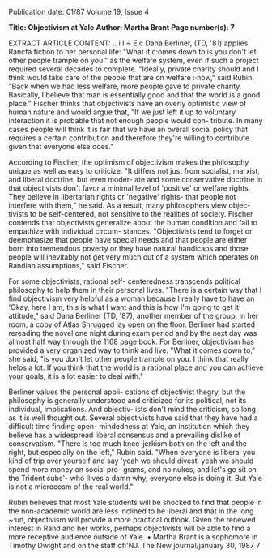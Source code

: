 Publication date: 01/87
Volume 19, Issue 4

**Title: Objectivism at Yale**
**Author: Martha Brant**
**Page number(s): 7**

EXTRACT ARTICLE CONTENT:
.. i 
I 
~ 
E 
c 
Dana Berliner, (TD, '81) applies Rancfa fiction to her personal life: "What it c:omes 
down to is you don't let other people trample on you." 
as the welfare system, even if such a 
project required several decades to 
complete. "Ideally, 
private charity 
should and I think would take care of 
the people that are on welfare :·now," 
said Rubin. "Back when we had less 
welfare, more people gave to private 
charity. Basically, I believe that man is 
essentially good and that the world is a 
good place." Fischer thinks 
that 
objectivists have an overly optimistic 
view of human nature and would 
argue that, "If we just left it up to 
voluntary interaction it is probable 
that not enough people would con-
tribute. In many cases people will 
think it is fair that we have an overall 
social policy that requires a certain 
contribution and therefore they're 
willing to 
contribute given that 
everyone else does." 

According to Fischer, the optimism 
of objectivism makes the philosophy 
unique as well as easy to criticize. "It 
differs not just from socialist, marxist, 
and liberal doctrine, but even moder-
ate and some conservative doctrine in 
that objectivists don't favor a minimal 
level of 'positive' or welfare rights. 
They believe in libertarian rights or 
'negative' rights- that people 
not 
interfere with them," he said. As a 
resuit, many philosophers view objec-
tivists to be self-centered, not sensitive 
to the realities of society. Fischer 
contends that objectivists generalize 
about the human condition and fail to 
empathize with individual circum-
stances. "Objectivists tend to forget or 
deemphasize that people have special 
needs and that people are either born 
into tremendous poverty or they have 
natural handicaps and those people 
will inevitably not get very much out of 
a system which operates on Randian 
assumptions," said Fischer. 

For some objectivists, rational self-
centeredness transcends political 
philosophy to help them in their 
personal lives. "There is a certain way 
that I find objectivism very helpful as a 
woman because I really have to have 
an 'Okay, here I am, this is what I 
want and this is how I'm going to get it' 
attitude," said Dana Berliner (TD, 
'87), another member of the group. In 
her room, a copy of Atlas Shrugged lay 
open on the floor. Berliner had started 
rereading the novel one night during 
exam period and by the next day was 
almost half way through the 1168 page 
book. For Berliner, objectivism has 
provided a very organized way to think 
and live. "What it comes down to," she 
said, "is you don't let other people 
trample on you. I think that really 
helps a lot. If you think that the world 
is a rational place and you can achieve 
your goals, it is a lot easier to deal 
with." 

Berliner values the personal appli-
cations of objectivist thegry, but the 
philosophy is generally understood and 
criticized for its 
political, not its 
individual, implications. And objectiv-
ists don't mind the criticism, so long as 
it 
is well thought out. 
Several 
objectivists have said that they have 
had a difficult time finding open-
mindedness at Yale, an institution 
which they believe has a widespread 
liberal consensus and a prevailing 
dislike of conservatism. "There is too 
much knee-jerkism both on the left and 
the right, but especially on the left," 
Rubin said. "When everyone is liberal 
you kind of trip over yourself and say 
'yeah we should divest, yeah we should 
spend more money on social pro-
grams, and no nukes, and let's go sit on 
the Trident subs'- who !lives a damn 
why, everyone else is doing it! But Yale 
is not a microcosm of the real world." 

Rubin believes that most Yale students 
will be shocked to find that people in 
the 
non-academic 
world 
are less 
inclined to be liberal and that in the 
long ~:un, objectivism will provide a 
more practical outlook. Given the 
renewed interest in Rand and her 
works, perhaps objectivists will be able 
to find a more receptive audience 
outside of Yale. 
• 
Martha Brant is a sophomore in Timothy 
Dwight and on the staff ofi'NJ. 
The New journal/january 30, 1987 7